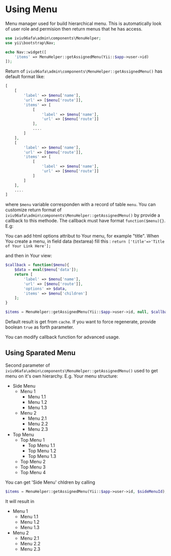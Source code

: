 Using Menu
==========

Menu manager used for build hierarchical menu. This is automatically look of user 
role and permision then return menus that he has access.

```php
use iviu96afa\admin\components\MenuHelper;
use yii\bootstrap\Nav;

echo Nav::widget([
    'items' => MenuHelper::getAssignedMenu(Yii::$app->user->id)
]);
```

Return of `iviu96afa\admin\components\MenuHelper::getAssignedMenu()` has default format like:

```php
[
    [
        'label' => $menu['name'], 
        'url' => [$menu['route']],
        'items' => [
			[
				'label' => $menu['name'], 
				'url' => [$menu['route']]
            ],
            ....
        ]
    ],
    [
        'label' => $menu['name'], 
        'url' => [$menu['route']],
        'items' => [
			[
				'label' => $menu['name'], 
				'url' => [$menu['route']]
            ]
        ]
    ],
    ....
]
```

where `$menu` variable corresponden with a record of table `menu`. You can customize 
return format of `iviu96afa\admin\components\MenuHelper::getAssignedMenu()` by provide a callback to this methode.
The callback must have format `function($menu){}`. E.g:

You can add html options attribut to Your menu, for example "title". When You create a menu, in field data (textarea) fill this :
``` return ['title'=>'Title of Your Link Here']; ```

and then in Your view:

```php
$callback = function($menu){
    $data = eval($menu['data']);
    return [
        'label' => $menu['name'], 
        'url' => [$menu['route']],
        'options' => $data,
        'items' => $menu['children']
    ];
}

$items = MenuHelper::getAssignedMenu(Yii::$app->user->id, null, $callback);
```

Default result is get from `cache`. If you want to force regenerate, provide boolean `true` as forth parameter.

You can modify callback function for advanced usage.

Using Sparated Menu
-------------------
Second parameter of `iviu96afa\admin\components\MenuHelper::getAssignedMenu()` used to get menu on it's own hierarchy.
E.g. Your menu structure:

* Side Menu
  * Menu 1
    * Menu 1.1
    * Menu 1.2
    * Menu 1.3
  * Menu 2
    * Menu 2.1
    * Menu 2.2
    * Menu 2.3
* Top Menu
  * Top Menu 1
    * Top Menu 1.1
    * Top Menu 1.2
    * Top Menu 1.3
  * Top Menu 2
  * Top Menu 3
  * Top Menu 4

You can get 'Side Menu' chldren by calling

```php
$items = MenuHelper::getAssignedMenu(Yii::$app->user->id, $sideMenuId);
```

It will result in
* Menu 1
  * Menu 1.1
  * Menu 1.2
  * Menu 1.3
* Menu 2
  * Menu 2.1
  * Menu 2.2
  * Menu 2.3
